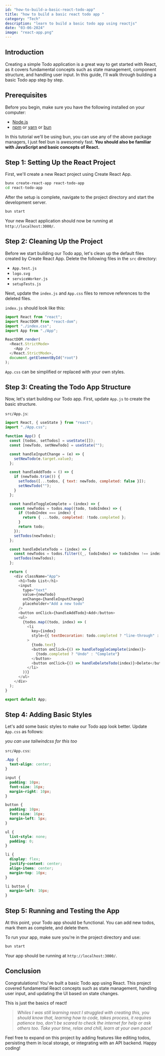 ```yaml
---
id: "how-to-build-a-basic-react-todo-app"
title: "how to build a basic react todo app "
category: "Tech"
description: "learn to build a basic todo app using reactjs"
date: "03-06-2024"
image: "react-app.png"
---
```


## Introduction

Creating a simple Todo application is a great way to get started with React, as it covers fundamental concepts such as state management, component structure, and handling user input. In this guide, I'll walk through building a basic Todo app step by step.

## Prerequisites

Before you begin, make sure you have the following installed on your computer:

- [Node.js](https://nodejs.org/)
- [npm](https://www.npmjs.com/) or [yarn](https://yarnpkg.com/) or [bun](https://bun.sh)

In this tutorial we'll be using bun, you can use any of the above package managers, I just feel bun is awesomely fast.
**You should also be familiar with JavaScript and basic concepts of React.**

## Step 1: Setting Up the React Project

First, we'll create a new React project using Create React App.

```bash
bunx create-react-app react-todo-app
cd react-todo-app
```

After the setup is complete, navigate to the project directory and start the development server.

```bash
bun start
```

Your new React application should now be running at `http://localhost:3000/`.

## Step 2: Cleaning Up the Project

Before we start building our Todo app, let's clean up the default files created by Create React App. Delete the following files in the `src` directory:

- `App.test.js`
- `logo.svg`
- `serviceWorker.js`
- `setupTests.js`

Next, update the `index.js` and `App.css` files to remove references to the deleted files.

`index.js` should look like this:

```javascript
import React from "react";
import ReactDOM from "react-dom";
import "./index.css";
import App from "./App";

ReactDOM.render(
  <React.StrictMode>
    <App />
  </React.StrictMode>,
  document.getElementById("root")
);
```

`App.css` can be simplified or replaced with your own styles.

## Step 3: Creating the Todo App Structure

Now, let's start building our Todo app. First, update `App.js` to create the basic structure.

`src/App.js`:

```javascript
import React, { useState } from "react";
import "./App.css";

function App() {
  const [todos, setTodos] = useState([]);
  const [newTodo, setNewTodo] = useState("");

  const handleInputChange = (e) => {
    setNewTodo(e.target.value);
  };

  const handleAddTodo = () => {
    if (newTodo.trim()) {
      setTodos([...todos, { text: newTodo, completed: false }]);
      setNewTodo("");
    }
  };

  const handleToggleComplete = (index) => {
    const newTodos = todos.map((todo, todoIndex) => {
      if (todoIndex === index) {
        return { ...todo, completed: !todo.completed };
      }
      return todo;
    });
    setTodos(newTodos);
  };

  const handleDeleteTodo = (index) => {
    const newTodos = todos.filter((_, todoIndex) => todoIndex !== index);
    setTodos(newTodos);
  };

  return (
    <div className="App">
      <h1>Todo List</h1>
      <input
        type="text"
        value={newTodo}
        onChange={handleInputChange}
        placeholder="Add a new todo"
      />
      <button onClick={handleAddTodo}>Add</button>
      <ul>
        {todos.map((todo, index) => (
          <li
            key={index}
            style={{ textDecoration: todo.completed ? "line-through" : "none" }}
          >
            {todo.text}
            <button onClick={() => handleToggleComplete(index)}>
              {todo.completed ? "Undo" : "Complete"}
            </button>
            <button onClick={() => handleDeleteTodo(index)}>Delete</button>
          </li>
        ))}
      </ul>
    </div>
  );
}

export default App;
```

## Step 4: Adding Basic Styles

Let's add some basic styles to make our Todo app look better. Update `App.css` as follows:

_you can use tailwindcss for this too_

`src/App.css`:

```css
.App {
  text-align: center;
}

input {
  padding: 10px;
  font-size: 16px;
  margin-right: 10px;
}

button {
  padding: 10px;
  font-size: 16px;
  margin-left: 5px;
}

ul {
  list-style: none;
  padding: 0;
}

li {
  display: flex;
  justify-content: center;
  align-items: center;
  margin-top: 10px;
}

li button {
  margin-left: 10px;
}
```

## Step 5: Running and Testing the App

At this point, your Todo app should be functional. You can add new todos, mark them as complete, and delete them.

To run your app, make sure you're in the project directory and use:

```bash
bun start
```

Your app should be running at `http://localhost:3000/`.

## Conclusion

Congratulations! You've built a basic Todo app using React. This project covered fundamental React concepts such as state management, handling user input, and updating the UI based on state changes.

This is just the basics of react!

> _Whiles I was still learning react I struggled with creating this, you should know that, learning how to code, takes process, it requires patience too, don't be scared to check the internet for help or ask others too. Take your time, relax and chill, learn at your own pace!_

Feel free to expand on this project by adding features like editing todos, persisting them in local storage, or integrating with an API backend. Happy coding!
